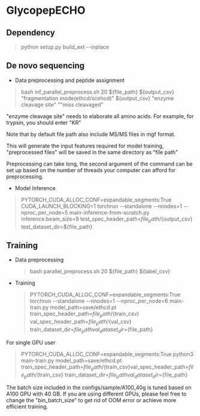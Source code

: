 # GlycopepECHO

## Dependency
> python setup.py build_ext --inplace

## De novo sequencing
* Data preprocessing and peptide assignment
  
> bash inf_parallel_preprocess.sh 20 ${file_path} ${output_csv} "fragmentation mode(ethcd/scehcd)" ${output_csv} "enzyme cleavage site" ""miss cleavaged"

"enzyme cleavage site" needs to elaborate all amino acids. For example, for trypsin, you should enter "KR"

Note that by default file path also include MS/MS files in mgf format.

This will generate the input features required for model training, "preprocessed files" will be saved in the same directory as "file path"

Preprocessing can take long, the second argument of the command can be set up based on the number of threads your computer can afford for preprocessing.

* Model Inference
> PYTORCH_CUDA_ALLOC_CONF=expandable_segments:True CUDA_LAUNCH_BLOCKING=1 torchrun --standalone --nnodes=1 --nproc_per_node=5 main-inference-from-scratch.py inference.beam_size=9 test_spec_header_path=${file_path}/${output_csv} test_dataset_dir=${file_path}


## Training
* Data preprocessing
  
  > bash parallel_preprocess.sh 20 ${file_path} ${label_csv}
  
* Training

  > PYTORCH_CUDA_ALLOC_CONF=expandable_segments:True torchrun --standalone --nnodes=1 --nproc_per_node=6 main-train.py model_path=save/ethcd.pt train_spec_header_path=${file_path}/${train_csv} val_spec_header_path=${file_path}/${val_csv} train_dataset_dir=${file_path} val_dataset_dir=${file_path}

For single GPU user
  
  > PYTORCH_CUDA_ALLOC_CONF=expandable_segments:True python3 main-train.py model_path=save/ethcd.pt train_spec_header_path=${file_path}/${train_csv}val_spec_header_path=${file_path}/${train_csv} train_dataset_dir=${file_path} val_dataset_dir=${file_path}

The batch size included in the configs/sample/A100_40g is tuned based on A100 GPU with 40 GB. If you are using different GPUs, please feel free to change the "bin_batch_size" to get rid of OOM error or achieve more efficient training.

